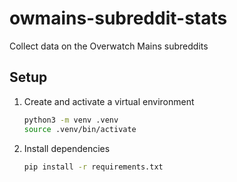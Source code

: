 # owmains-subreddit-stats

Collect data on the Overwatch Mains subreddits

## Setup

1. Create and activate a virtual environment

    ```sh
    python3 -m venv .venv
    source .venv/bin/activate
    ```

2. Install dependencies

    ```sh
    pip install -r requirements.txt
    ```
